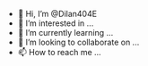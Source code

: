 - 👋 Hi, I’m @Dilan404E
- 👀 I’m interested in ...
- 🌱 I’m currently learning ...
- 💞️ I’m looking to collaborate on ...
- 📫 How to reach me ...

<!---
Dilan404E/Dilan404E is a ✨ special ✨ repository because its `README.md` (this file) appears on your GitHub profile.
You can click the Preview link to take a look at your changes.
--->
